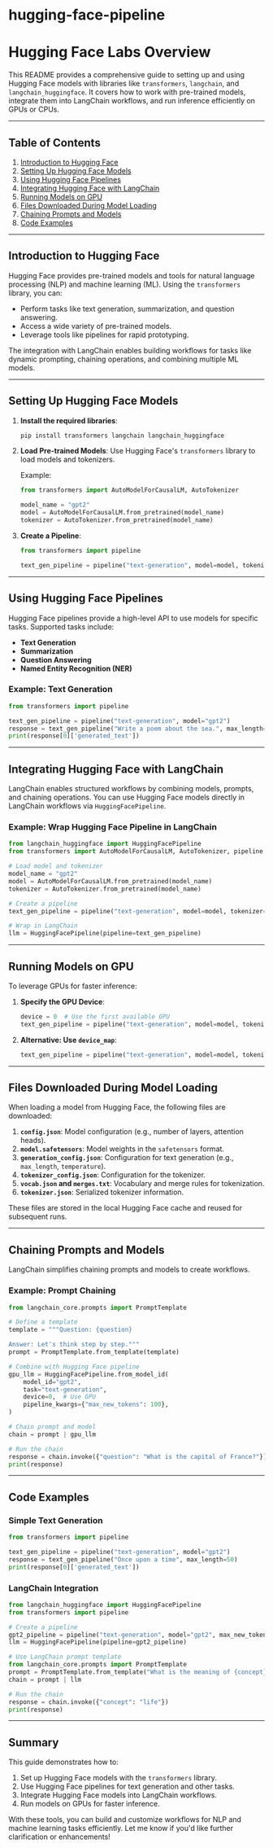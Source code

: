 # hugging-face-pipeline

# Hugging Face Labs Overview

This README provides a comprehensive guide to setting up and using Hugging Face models with libraries like `transformers`, `langchain`, and `langchain_huggingface`. It covers how to work with pre-trained models, integrate them into LangChain workflows, and run inference efficiently on GPUs or CPUs.

---

## Table of Contents
1. [Introduction to Hugging Face](#introduction-to-hugging-face)
2. [Setting Up Hugging Face Models](#setting-up-hugging-face-models)
3. [Using Hugging Face Pipelines](#using-hugging-face-pipelines)
4. [Integrating Hugging Face with LangChain](#integrating-hugging-face-with-langchain)
5. [Running Models on GPU](#running-models-on-gpu)
6. [Files Downloaded During Model Loading](#files-downloaded-during-model-loading)
7. [Chaining Prompts and Models](#chaining-prompts-and-models)
8. [Code Examples](#code-examples)

---

## Introduction to Hugging Face

Hugging Face provides pre-trained models and tools for natural language processing (NLP) and machine learning (ML). Using the `transformers` library, you can:
- Perform tasks like text generation, summarization, and question answering.
- Access a wide variety of pre-trained models.
- Leverage tools like pipelines for rapid prototyping.

The integration with LangChain enables building workflows for tasks like dynamic prompting, chaining operations, and combining multiple ML models.

---

## Setting Up Hugging Face Models

1. **Install the required libraries**:
   ```bash
   pip install transformers langchain langchain_huggingface
   ```

2. **Load Pre-trained Models**:
   Use Hugging Face's `transformers` library to load models and tokenizers.

   Example:
   ```python
   from transformers import AutoModelForCausalLM, AutoTokenizer

   model_name = "gpt2"
   model = AutoModelForCausalLM.from_pretrained(model_name)
   tokenizer = AutoTokenizer.from_pretrained(model_name)
   ```

3. **Create a Pipeline**:
   ```python
   from transformers import pipeline

   text_gen_pipeline = pipeline("text-generation", model=model, tokenizer=tokenizer)
   ```

---

## Using Hugging Face Pipelines

Hugging Face pipelines provide a high-level API to use models for specific tasks. Supported tasks include:
- **Text Generation**
- **Summarization**
- **Question Answering**
- **Named Entity Recognition (NER)**

### Example: Text Generation
```python
from transformers import pipeline

text_gen_pipeline = pipeline("text-generation", model="gpt2")
response = text_gen_pipeline("Write a poem about the sea.", max_length=50)
print(response[0]['generated_text'])
```

---

## Integrating Hugging Face with LangChain

LangChain enables structured workflows by combining models, prompts, and chaining operations. You can use Hugging Face models directly in LangChain workflows via `HuggingFacePipeline`.

### Example: Wrap Hugging Face Pipeline in LangChain
```python
from langchain_huggingface import HuggingFacePipeline
from transformers import AutoModelForCausalLM, AutoTokenizer, pipeline

# Load model and tokenizer
model_name = "gpt2"
model = AutoModelForCausalLM.from_pretrained(model_name)
tokenizer = AutoTokenizer.from_pretrained(model_name)

# Create a pipeline
text_gen_pipeline = pipeline("text-generation", model=model, tokenizer=tokenizer, max_new_tokens=100)

# Wrap in LangChain
llm = HuggingFacePipeline(pipeline=text_gen_pipeline)
```

---

## Running Models on GPU

To leverage GPUs for faster inference:
1. **Specify the GPU Device**:
   ```python
   device = 0  # Use the first available GPU
   text_gen_pipeline = pipeline("text-generation", model=model, tokenizer=tokenizer, device=device)
   ```

2. **Alternative: Use `device_map`**:
   ```python
   text_gen_pipeline = pipeline("text-generation", model=model, tokenizer=tokenizer, device_map="auto")
   ```

---

## Files Downloaded During Model Loading
When loading a model from Hugging Face, the following files are downloaded:

1. **`config.json`**: Model configuration (e.g., number of layers, attention heads).
2. **`model.safetensors`**: Model weights in the `safetensors` format.
3. **`generation_config.json`**: Configuration for text generation (e.g., `max_length`, `temperature`).
4. **`tokenizer_config.json`**: Configuration for the tokenizer.
5. **`vocab.json` and `merges.txt`**: Vocabulary and merge rules for tokenization.
6. **`tokenizer.json`**: Serialized tokenizer information.

These files are stored in the local Hugging Face cache and reused for subsequent runs.

---

## Chaining Prompts and Models
LangChain simplifies chaining prompts and models to create workflows.

### Example: Prompt Chaining
```python
from langchain_core.prompts import PromptTemplate

# Define a template
template = """Question: {question}

Answer: Let's think step by step."""
prompt = PromptTemplate.from_template(template)

# Combine with Hugging Face pipeline
gpu_llm = HuggingFacePipeline.from_model_id(
    model_id="gpt2",
    task="text-generation",
    device=0,  # Use GPU
    pipeline_kwargs={"max_new_tokens": 100},
)

# Chain prompt and model
chain = prompt | gpu_llm

# Run the chain
response = chain.invoke({"question": "What is the capital of France?"})
print(response)
```

---

## Code Examples

### Simple Text Generation
```python
from transformers import pipeline

text_gen_pipeline = pipeline("text-generation", model="gpt2")
response = text_gen_pipeline("Once upon a time", max_length=50)
print(response[0]['generated_text'])
```

### LangChain Integration
```python
from langchain_huggingface import HuggingFacePipeline
from transformers import pipeline

# Create a pipeline
gpt2_pipeline = pipeline("text-generation", model="gpt2", max_new_tokens=50)
llm = HuggingFacePipeline(pipeline=gpt2_pipeline)

# Use LangChain prompt template
from langchain_core.prompts import PromptTemplate
prompt = PromptTemplate.from_template("What is the meaning of {concept}?")
chain = prompt | llm

# Run the chain
response = chain.invoke({"concept": "life"})
print(response)
```

---

## Summary
This guide demonstrates how to:
1. Set up Hugging Face models with the `transformers` library.
2. Use Hugging Face pipelines for text generation and other tasks.
3. Integrate Hugging Face models into LangChain workflows.
4. Run models on GPUs for faster inference.

With these tools, you can build and customize workflows for NLP and machine learning tasks efficiently. Let me know if you'd like further clarification or enhancements!

